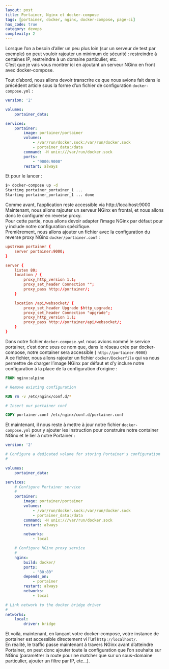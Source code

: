 ```yaml
---
layout: post
title: Portainer, Nginx et docker-compose
tags: [portainer, docker, nginx, docker-compose, page-ci]
has_code: true
category: devops
complexity: 2
---
```

Lorsque l’on a besoin d’aller un peu plus loin (sur un serveur de test par exemple) on peut vouloir rajouter un minimum de sécurité : restreindre à certaines IP, restreindre à un domaine particulier, etc.  
C’est que je vais vous montrer ici en ajoutant un serveur NGinx en front avec docker-compose.  
  
Tout d’abord, nous allons devoir transcrire ce que nous avions fait dans le précédent article sous la forme d’un fichier de configuration `docker-compose.yml` :

```yaml
version: '2'

volumes:
	portainer_data:

services:
	portainer:
		image: portainer/portainer
		volumes:
			- /var/run/docker.sock:/var/run/docker.sock
			- portainer_data:/data
		command: -H unix:///var/run/docker.sock
		ports:
			- "9000:9000"
		restart: always
```

Et pour le lancer :

```bash
$> docker-compose up -d
Starting portainer_portainer_1 ...
Starting portainer_portainer_1 ... done
```

Comme avant, l’application reste accessible via http://localhost:9000  
Maintenant, nous allons rajouter un serveur NGinx en frontal, et nous allons donc le configurer en reverse proxy.  
Pour cette partie, nous allons devoir adapter l’image NGinx par défaut pour y include notre configuration spécifique.  
Premièrement, nous allons ajouter un fichier avec la configuration du reverse proxy NGinx `docker/portainer.conf` :

```conf
upstream portainer {
	server portainer:9000;
}

server {
	listen 80;
	location / {
		proxy_http_version 1.1;
		proxy_set_header Connection "";
		proxy_pass http://portainer/;
	}

	location /api/websocket/ {
		proxy_set_header Upgrade $http_upgrade;
		proxy_set_header Connection "upgrade";
		proxy_http_version 1.1;
		proxy_pass http://portainer/api/websocket/;
	}
}
```

Dans notre fichier `docker-compose.yml` nous avions nommé le service portainer, c’est donc sous ce nom que, dans le réseau crée par docker-compose, notre container sera accessible ( `http://portainer:9000`)  
A ce fichier, nous allons rajouter un fichier `docker/Dockerfile` qui va nous permettre de charger l’image NGinx par défaut et d’y inclure notre configuration à la place de la configuration d’origine :

```Dockerfile
FROM nginx:alpine

# Remove existing configuration

RUN rm -v /etc/nginx/conf.d/*

# Insert our portainer conf

COPY portainer.conf /etc/nginx/conf.d/portainer.conf
```

Et maintenant, il nous reste à mettre à jour notre fichier `docker-compose.yml` pour y ajouter les instruction pour construire notre container NGinx et le lier à notre Portainer :

```yaml
version: '2'

# Configure a dedicated volume for storing Portainer's configuration
#

volumes:
	portainer_data:

services:
	# Configure Portainer service
	#
	portainer:
		image: portainer/portainer
		volumes:
			- /var/run/docker.sock:/var/run/docker.sock
			- portainer_data:/data
		command: -H unix:///var/run/docker.sock
		restart: always

		networks:
			- local

	# Configure NGinx proxy service
	#
	nginx:
		build: docker/
		ports:
			- "80:80"
		depends_on:
			- portainer
		restart: always
		networks:
			- local

# Link network to the docker bridge driver
#
networks:
	local:
		driver: bridge
```

Et voilà, maintenant, en lançant votre docker-compose, votre instance de portainer est accessible directement vi l’url `http://localhost/`.  
En réalité, le traffic passe maintenant à travers NGinx avant d’atteindre Portainer, on peut donc ajouter toute la configuration que l’on souhaite sur NGinx (paramétrer la route pour ne matcher que sur un sous-domaine particulier, ajouter un filtre par IP, etc…).
